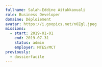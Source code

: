 ```yaml
---
fullname: Salah-Eddine Aitakkaouali
role: Business Developer
domaine: Déploiement
avatar: https://i.goopics.net/n0Zgl.jpeg
missions:
  - start: 2019-01-01
    end: 2019-07-31
    status: admin
    employer: MTES/MCT
previously:
  - dossierfacile
---
```

